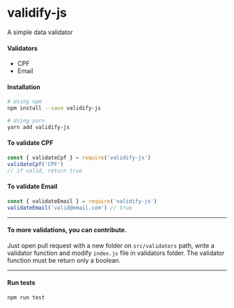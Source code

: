 # validify-js
A simple data validator

#### Validators
* CPF
* Email

#### Installation
```bash
# Using npm
npm install --save validify-js

# Using yarn
yarn add validify-js
```

#### To validate CPF
```js
const { validateCpf } = require('validify-js')
validateCpf('CPF')
// if valid, return true
```

#### To validate Email
```js
const { validateEmail } = require('validify-js')
validateEmail('valid@email.com') // true
```

---

#### To more validations, you can contribute.
Just open pull request with a new folder on `src/validators` path, write a validator function and modify `index.js` file in validators folder. The validator function must be return only a boolean.

---

#### Run tests
```bash
npm run test
```
